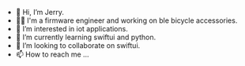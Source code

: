 - 👋 Hi, I’m Jerry.
- 👨‍💻 I'm a firmware engineer and working on ble bicycle accessories.
- 👀 I’m interested in iot applications.
- 🌱 I’m currently learning swiftui and python.
- 💞️ I’m looking to collaborate on swiftui.
- 📫 How to reach me ...

<!---
HY-coding/HY-coding is a ✨ special ✨ repository because its `README.md` (this file) appears on your GitHub profile.
You can click the Preview link to take a look at your changes.
--->
